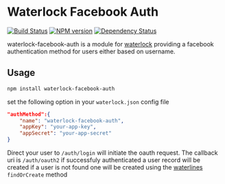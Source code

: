 # Waterlock Facebook Auth

[![Build Status](http://img.shields.io/travis/davidrivera/waterlock-facebook-auth.svg?style=flat)](https://travis-ci.org/davidrivera/waterlock-facebook-auth) [![NPM version](http://img.shields.io/npm/v/waterlock-facebook-auth.svg?style=flat)](http://badge.fury.io/js/waterlock-facebook-auth) [![Dependency Status](http://img.shields.io/gemnasium/davidrivera/waterlock-facebook-auth.svg?style=flat)](https://gemnasium.com/davidrivera/waterlock-facebook-auth)

waterlock-facebook-auth is a module for [waterlock](http://waterlock.ninja/)
providing a facebook authentication method for users either based on username.

## Usage

```bash
npm install waterlock-facebook-auth
```

set the following option in your `waterlock.json` config file

```json
"authMethod":{
	"name": "waterlock-facebook-auth",
	"appKey": "your-app-key",
	"appSecret": "your-app-secret"
}
```

Direct your user to `/auth/login` will initiate the oauth request. The callback uri is `/auth/oauth2` if successfuly authenticated a user record will be created if a user is not found one will be created using the [waterlines](https://github.com/balderdashy/waterline) `findOrCreate` method
